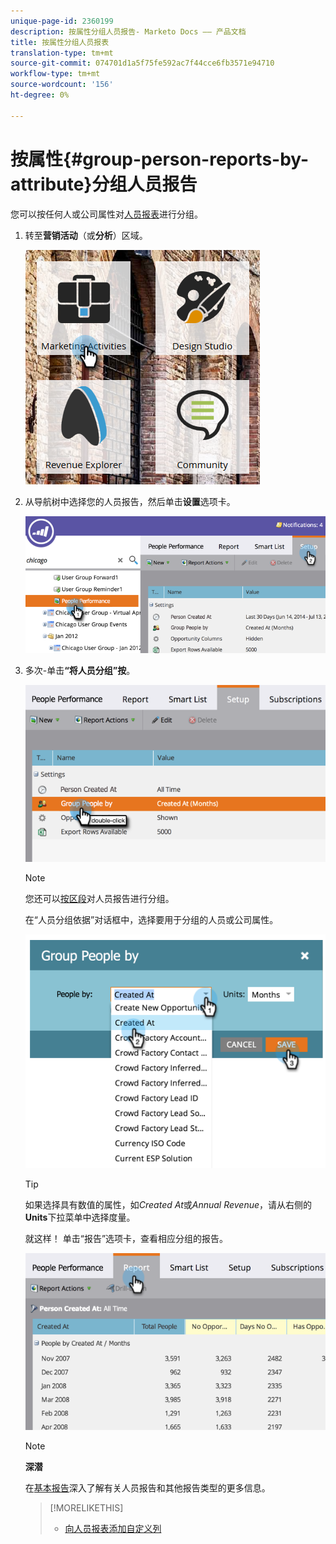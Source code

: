 ```yaml
---
unique-page-id: 2360199
description: 按属性分组人员报告- Marketo Docs —— 产品文档
title: 按属性分组人员报表
translation-type: tm+mt
source-git-commit: 074701d1a5f75fe592ac7f44cce6fb3571e94710
workflow-type: tm+mt
source-wordcount: '156'
ht-degree: 0%

---
```



# 按属性{#group-person-reports-by-attribute}分组人员报告

您可以按任何人或公司属性对[人员报表](http://docs.marketo.com/display/docs/basic+reporting)进行分组。

1. 转至&#x200B;**营销活动**（或&#x200B;**分析**）区域。

   ![](assets/image2017-3-28-10-3a22-3a53.png)

1. 从导航树中选择您的人员报告，然后单击&#x200B;**设置**&#x200B;选项卡。

   ![](assets/image2017-3-28-11-3a33-3a48.png)

1. 多次-单击&#x200B;**“将人员分组”按**。

   ![](assets/image2017-3-28-11-3a34-3a5.png)

   >[!NOTE]
   >
   >您还可以[按区段](../../../../product-docs/personalization/segmentation-and-snippets/segmentation/group-person-reports-by-segment.md)对人员报告进行分组。

   在“人员分组依据”对话框中，选择要用于分组的人员或公司属性。

   ![](assets/image2017-3-28-11-3a34-3a42.png)

   >[!TIP]
   >
   >如果选择具有数值的属性，如&#x200B;*Created At*&#x200B;或&#x200B;*Annual Revenue*，请从右侧的&#x200B;**Units**&#x200B;下拉菜单中选择度量。

   就这样！ 单击“报告”选项卡，查看相应分组的报告。

   ![](assets/image2017-3-28-11-3a35-3a0.png)

   >[!NOTE]
   >
   >**深潜**
   >
   >
   >在[基本报告](http://docs.marketo.com/display/docs/basic+reporting)深入了解有关人员报告和其他报告类型的更多信息。

   >[!MORELIKETHIS]
   >
   >
   >    
   >    
   >    * [向人员报表添加自定义列](../../../../product-docs/reporting/basic-reporting/editing-reports/add-custom-columns-to-a-person-report.md)


